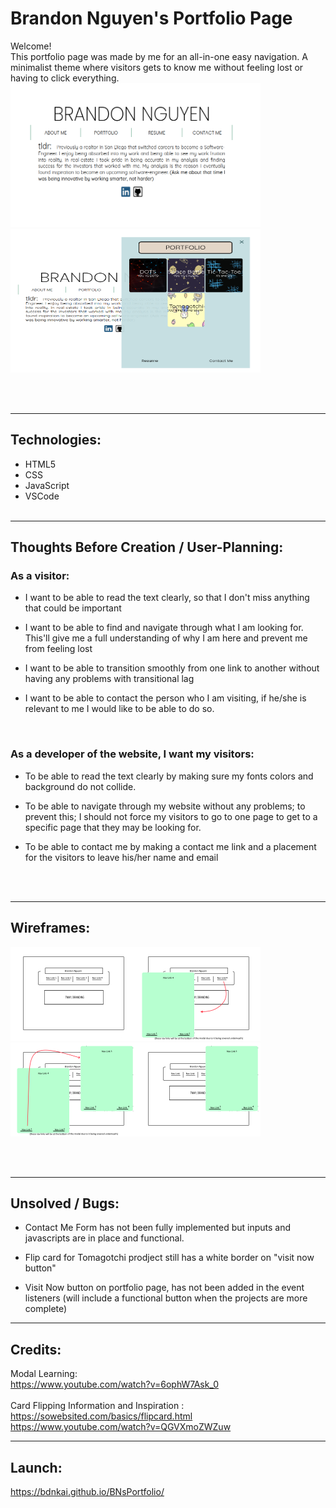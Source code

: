 # Brandon Nguyen's Portfolio Page

Welcome!<br />
This portfolio page was made by me for an all-in-one easy navigation. A minimalist theme where visitors gets to know me without feeling lost or having to click everything.<br />
<img src="assets/Front Page Portfolio.png" width="400" height="230">
<img src="assets/Front Page Portfolio2.png" width="400" height="230">

<br />
<br />

---

## Technologies:

- HTML5
- CSS
- JavaScript
- VSCode
  <br />
  <br />

---

## Thoughts Before Creation / User-Planning:

### As a visitor:

- I want to be able to read the text clearly, so that I don't miss anything that could be important

- I want to be able to find and navigate through what I am looking for. This'll give me a full
  understanding of why I am here and prevent me from feeling lost

- I want to be able to transition smoothly from one link to another without having any problems with transitional lag

- I want to be able to contact the person who I am visiting, if he/she is relevant to me I would like to be able to do so.

<br />

### As a developer of the website, I want my visitors:

- To be able to read the text clearly by making sure my fonts colors and background do not collide.

- To be able to navigate through my website without any problems; to prevent this; I should not force my visitors to go to one page to get to a specific page that they may be looking for.

- To be able to contact me by making a contact me link and a placement for the visitors to leave his/her name and email

<br />
<br />

---

## Wireframes:

<img src="wireplanning/Frame 1.png" width="200" height="150"><img src="wireplanning/Frame 2.png" width="200" height="150"><img src="wireplanning/Frame 3.png" width="200" height="150"><img src="wireplanning/Frame 4.png" width="200" height="150">

<br />
<br />

---

## Unsolved / Bugs:

- Contact Me Form has not been fully implemented but inputs and javascripts are in place and functional.

- Flip card for Tomagotchi prodject still has a white border on "visit now button"

- Visit Now button on portfolio page, has not been added in the event listeners (will include a functional button when the projects are more complete)

---

## Credits:

Modal Learning:<br />
https://www.youtube.com/watch?v=6ophW7Ask_0<br />
<br />
Card Flipping Information and Inspiration :<br />
https://sowebsited.com/basics/flipcard.html<br />
https://www.youtube.com/watch?v=QGVXmoZWZuw<br />

---

## Launch:

https://bdnkai.github.io/BNsPortfolio/
